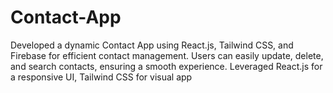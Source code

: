 # Contact-App
Developed a dynamic Contact App using React.js, Tailwind CSS, and Firebase for efficient contact management. Users can easily update, delete, and search contacts, ensuring a smooth experience. Leveraged React.js for a responsive UI, Tailwind CSS for visual app
